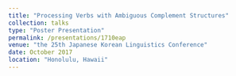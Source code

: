 ```yaml
---
title: "Processing Verbs with Ambiguous Complement Structures"
collection: talks
type: "Poster Presentation"
permalink: /presentations/1710eap
venue: "the 25th Japanese Korean Linguistics Conference"
date: October 2017
location: "Honolulu, Hawaii"
---
```

